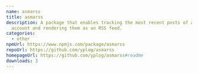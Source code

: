 ```yaml
---
name: asmarss
title: asmarss
description: A package that enables tracking the most recent posts of a Mastodon
  account and rendering them as an RSS feed.
categories:
  - other
npmUrl: https://www.npmjs.com/package/asmarss
repoUrl: https://github.com/yplog/asmarss
homepageUrl: https://github.com/yplog/asmarss#readme
downloads: 3
---
```

